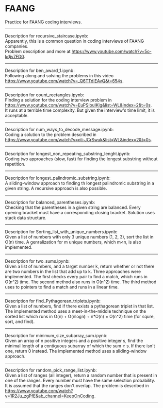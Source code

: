 # FAANG
Practice for FAANG coding interviews.  

-------------------------------------------------------------------------------------------------------------------------

Description for recursive_staircase.ipynb:  
Apparently, this is a common question in coding interviews of FAANG companies.  
Problem description and more at https://www.youtube.com/watch?v=5o-kdjv7FD0.

-------------------------------------------------------------------------------------------------------------------------

Description for ben_award_1.ipynb:    
Following along and solving the problems in this video https://www.youtube.com/watch?v=_Q6TTdIEAvQ&t=654s.

-------------------------------------------------------------------------------------------------------------------------

Description for count_rectangles.ipynb:  
Finding a solution for the coding interview problem in https://www.youtube.com/watch?v=EuPSibuIKIg&list=WL&index=2&t=0s.  
It runs at a terrible time complexity. But given the interview's time limit, it is acceptable.

-------------------------------------------------------------------------------------------------------------------------

Description for num_ways_to_decode_message.ipynb:  
Coding a solution to the problem described in https://www.youtube.com/watch?v=qli-JCrSwuk&list=WL&index=2&t=0s.

-------------------------------------------------------------------------------------------------------------------------

Description for longest_non_repeating_substring_lenght.ipynb:  
Coding two approaches (slow, fast) for finding the longest substring without repetition.

-------------------------------------------------------------------------------------------------------------------------

Description for longest_palindromic_substring.ipynb:  
A sliding-window approach to finding th longest palindromic substring in a given string. A recursive approach is also possible.

-------------------------------------------------------------------------------------------------------------------------

Description for balanced_parentheses.ipynb:  
Checking that the parentheses in a given string are balanced. Every opening bracket must have a corresponding closing bracket. Solution uses stack data structure.

-------------------------------------------------------------------------------------------------------------------------


Description for Sorting_list_with_unique_numbers.ipynb:  
Given a list of numbers with only 3 unique numbers (1, 2, 3), sort the list in O(n) time. A genralization for m unique numbers, which m<n, is also implemented.

-------------------------------------------------------------------------------------------------------------------------

Description for two_sums.ipynb:  
Given a list of numbers, and a target number k, return whether or not there are two numbers in the list that add up to k. Three approaches were implemented. The first checks every pair to find a match, which runs in O(n^2) time. The second method also runs in O(n^2) time. The third method uses to pointers to find a match and runs in a linear time.

-------------------------------------------------------------------------------------------------------------------------

Description for find_Pythagorean_triplets.ipynb:  
Given a list of numbers, find if there exists a pythagorean triplet in that list. The implemented method uses a meet-in-the-middle technique on the sorted list which runs in O(n) + O(nlogn) + n*O(n) = O(n^2) time (for squre, sort, and find).

-------------------------------------------------------------------------------------------------------------------------

Description for minimum_size_subarray_sum.ipynb:  
Given an array of n positive integers and a positive integer s, find the minimal length of a contiguous subarray of which the sum ≥ s. If there isn't one, return 0 instead. The implemented method uses a sliding-window approach.

-------------------------------------------------------------------------------------------------------------------------

Description for random_pick_range_list.ipynb:  
Given a list of ranges (all integer), return a random number that is present in one of the ranges. Every number must have the same selection probability. It is assumed that the ranges don't overlap. The problem is described in https://www.youtube.com/watch?v=1R2Ju_zgPfE&ab_channel=KeepOnCoding.

-------------------------------------------------------------------------------------------------------------------------

